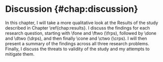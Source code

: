 # Discussion {#chap:discussion}

In this chapter, I will take a more qualitative look at the Results of the
study described in Chapter \ref{chap:results}.  I discuss the findings for
each research question, starting with \fone and \ftwo (\frps), followed by
\done and \dtwo (\drps), and then finally \cone and \ctwo (\crps).  I will
then present a summary of the findings across all three research problems.
Finally, I discuss the threats to validity of the study and my attempts to
mitigate them.
